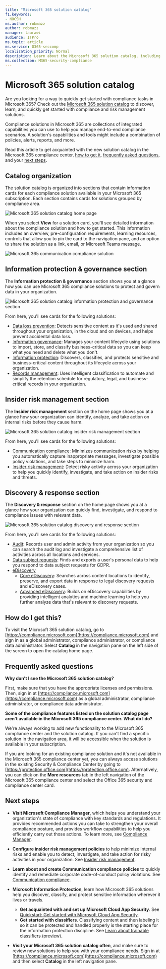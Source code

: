 ```yaml
---
title: "Microsoft 365 solution catalog"
f1.keywords:
- NOCSH
ms.author: robmazz
author: robmazz
manager: laurawi
audience: ITPro
ms.topic: article
ms.service: O365-seccomp
localization_priority: Normal
description: Learn about the Microsoft 365 solution catalog, including what it contains, how to get it, and your next steps.
ms.collection: M365-security-compliance
---
```


# Microsoft 365 solution catalog

Are you looking for a way to quickly get started with compliance tasks in Microsoft 365? Check out the [Microsoft 365 solution catalog](https://compliance.microsoft.com/solutioncatalog) to discover, learn, and quickly get started with compliance and risk management solutions.

Compliance solutions in Microsoft 365 are collections of integrated capabilities you can use to help you manage end-to-end compliance scenarios. A solution's capabilities and tools might include a combination of policies, alerts, reports, and more.

Read this article to get acquainted with the new solution catalog in the Microsoft 365 compliance center, [how to get it](#how-do-i-get-this), [frequently asked questions](#frequently-asked-questions), and your [next steps](#next-steps).

## Catalog organization

The solution catalog is organized into sections that contain information cards for each compliance solution available in your Microsoft 365 subscription. Each section contains cards for solutions grouped by compliance area.

![Microsoft 365 solution catalog home page](../media/m365-solution-catalog-home.png)

When you select **View** for a solution card, you'll see detailed information about the compliance solution and how to get started. This information includes an overview, pre-configuration requirements, learning resources, controls that allow you to pin the card to the navigation pane, and an option to share the solution as a link, email, or Microsoft Teams message.

![Microsoft 365 communication compliance solution](../media/m365-solution-catalog-communication-compliance.png)

## Information protection & governance section

The **Information protection & governance** section shows you at a glance how you can use Microsoft 365 compliance solutions to protect and govern data in your organization.

![Microsoft 365 solution catalog information protection and governance section](../media/m365-solution-catalog-information-protection-governance.png)

From here, you'll see cards for the following solutions:

- [Data loss prevention](data-loss-prevention-policies.md): Detects sensitive content as it's used and shared throughout your organization, in the cloud and on devices, and helps prevent accidental data loss.
- [Information governance](manage-information-governance.md): Manages your content lifecycle using solutions to import, store, and classify business-critical data so you can keep what you need and delete what you don't.​
- [Information protection](information-protection.md): Discovers, classifies, and protects sensitive and business-critical content throughout its lifecycle across your organization.
- [Records management](records-management.md): Uses intelligent classification to automate and simplify the retention schedule for regulatory, legal, and business-critical records in your organization.

## Insider risk management section

The **Insider risk management** section on the home page shows you at a glance how your organization can identify, analyze, and take action on internal risks before they cause harm.

![Microsoft 365 solution catalog insider risk management section](../media/m365-solution-catalog-insider-risk-management.png)

From here, you'll see cards for the following solutions:

- [Communication compliance](communication-compliance.md): Minimizes communication risks by helping you automatically capture inappropriate messages, investigate possible policy violations, and take steps to minimize harm.
- [Insider risk management](insider-risk-management.md): Detect risky activity across your organization to help you quickly identify, investigate, and take action on insider risks and threats.

## Discovery & response section

The **Discovery & response** section on the home page shows you at a glance how your organization can quickly find, investigate, and respond to compliance issues with relevant data.

![Microsoft 365 solution catalog discovery and response section](../media/m365-solution-catalog-discovery-response.png)

From here, you'll see cards for the following solutions:

- [Audit](search-the-audit-log-in-security-and-compliance.md): Records user and admin activity from your organization so you can search the audit log and investigate a comprehensive list of activities across all locations and services.
- [Data subject requests](/compliance/regulatory/gdpr-manage-gdpr-data-subject-requests-with-the-dsr-case-tool): Finds and exports a user's personal data to help you respond to data subject requests for GDPR.
- [eDiscovery](manage-legal-investigations.md)
    - [Core eDiscovery](./get-started-core-ediscovery.md): Searches across content locations to identify, preserve, and export data in response to legal discovery requests and eDiscovery cases.
    - [Advanced eDiscovery](overview-ediscovery-20.md): Builds on eDiscovery capabilities by providing intelligent analytics and  machine learning to help you further analyze data that's relevant to discovery requests.

## How do I get this?

To visit the Microsoft 365 solution catalog, go to [https://compliance.microsoft.com](https://compliance.microsoft.com) and sign in as a global administrator, compliance administrator, or compliance data administrator. Select **Catalog** in the navigation pane on the left side of the screen to open the catalog home page.

## Frequently asked questions

**Why don't I see the Microsoft 365 solution catalog?**

First, make sure that you have the appropriate licenses and permissions. Then, sign in at [https://compliance.microsoft.com](https://compliance.microsoft.com) as a global administrator, compliance administrator, or compliance data administrator.

**Some of the compliance features listed on the solution catalog page aren't available in the Microsoft 365 compliance center. What do I do?**

We're always working to add new functionality to the Microsoft 365 compliance center and the solution catalog. If you can't find a specific solution in the navigation area, it will be accessible when the solution is available in your subscription.

If you are looking for an existing compliance solution and it's not available in the Microsoft 365 compliance center yet, you can always access solutions in the existing Security &amp; Compliance Center by going to [https://protection.office.com](https://protection.office.com). Alternatively, you can click on the **More resources** tab in the left navigation of the Microsoft 365 compliance center and select the Office 365 security and compliance center card.  

## Next steps

- **Visit Microsoft Compliance Manager**, which helps you understand your organization's state of compliance with key standards and regulations. It provides recommended actions you can take to strengthen your overall compliance posture, and provides workflow capabilities to help you efficiently carry out those actions. To learn more, see [Compliance Manager](compliance-manager.md).

- **Configure insider risk management policies** to help minimize internal risks and enable you to detect, investigate, and take action for risky activities in your organization. See [Insider risk management](insider-risk-management.md).

- **Learn about and create Communication compliance policies** to quickly identify and remediate corporate code-of-conduct policy violations. See [Communication compliance](communication-compliance.md).

- **Microsoft Information Protection**, learn how Microsoft 365 solutions help you discover, classify, and protect sensitive information wherever it lives or travels.
    - **Get acquainted with and set up Microsoft Cloud App Security**. See [Quickstart: Get started with Microsoft Cloud App Security](/cloud-app-security/getting-started-with-cloud-app-security).
    - **Get started with classifiers**. Classifying content and then labeling it so it can be protected and handled properly is the starting place for the information protection discipline. See [Learn about trainable classifiers (preview)](classifier-learn-about.md).

- **Visit your Microsoft 365 solution catalog often**, and make sure to review new solutions to help you with your compliance needs. Sign in at [https://compliance.microsoft.com](https://compliance.microsoft.com) and then select **Catalog** in the left navigation pane.